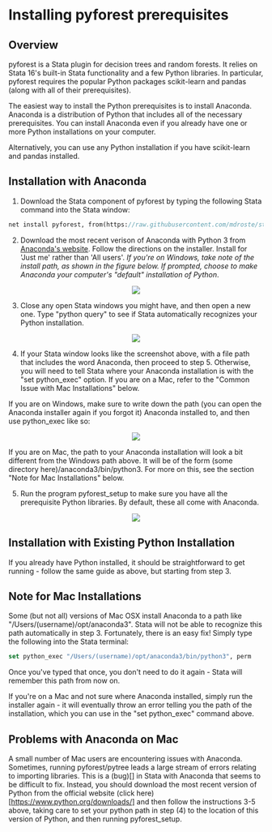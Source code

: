 
Installing pyforest prerequisites
=================================

Overview
---------------------------------

pyforest is a Stata plugin for decision trees and random forests. It relies on Stata 16's built-in Stata functionality and a few Python libraries. In particular, pyforest requires the popular Python packages scikit-learn and pandas (along with all of their prerequisites).

The easiest way to install the Python prerequisites is to install Anaconda. Anaconda is a distribution of Python that includes all of the necessary prerequisites. You can install Anaconda even if you already have one or more Python installations on your computer.

Alternatively, you can use any Python installation if you have scikit-learn and pandas installed.


Installation with Anaconda
---------------------------------


1. Download the Stata component of pyforest by typing the following Stata command into the Stata window:

```stata
net install pyforest, from(https://raw.githubusercontent.com/mdroste/stata-pyforest/master/) replace
```

2. Download the most recent verison of Anaconda with Python 3 from [Anaconda's website](https://www.anaconda.com/distribution/#download-section).
   Follow the directions on the installer. Install for 'Just me' rather than 'All users'. 
   *If you're on Windows, take note of the install path, as shown in the figure below.*
   *If prompted, choose to make Anaconda your computer's "default" installation of Python*.

<p align="center"><img src="https://raw.githubusercontent.com/mdroste/stata-pyforest/master/docs/images/fig1.png"></p>

3. Close any open Stata windows you might have, and then open a new one. Type "python query" to see if Stata automatically recognizes your Python installation.

<p align="center"><img src="https://raw.githubusercontent.com/mdroste/stata-pyforest/master/docs/images/fig2.png"></p>

4. If your Stata window looks like the screenshot above, with a file path that includes the word Anaconda, then proceed to step 5. Otherwise, you will need to tell Stata where your Anaconda installation is with the "set python_exec" option. If you are on a Mac, refer to the "Common Issue with Mac Installations" below. 

If you are on Windows, make sure to write down the path (you can open the Anaconda installer again if you forgot it) Anaconda installed to, and then use python_exec like so:

<p align="center"><img src="https://raw.githubusercontent.com/mdroste/stata-pyforest/master/docs/images/fig2b.png"></p>

If you are on Mac, the path to your Anaconda installation will look a bit different from the Windows path above. It will be of the form (some directory here)/anaconda3/bin/python3. For more on this, see the section "Note for Mac Installations" below.

5. Run the program pyforest_setup to make sure you have all the prerequisite Python libraries. By default, these all come with Anaconda.

<p align="center"><img src="https://raw.githubusercontent.com/mdroste/stata-pyforest/master/docs/images/fig4.png"></p>



Installation with Existing Python Installation
---------------------------------

If you already have Python installed, it should be straightforward to get running - follow the same guide as above, but starting from step 3.


Note for Mac Installations
---------------------------------

Some (but not all) versions of Mac OSX install Anaconda to a path like "/Users/(username)/opt/anaconda3". Stata will not be able to recognize this path automatically in step 3. Fortunately, there is an easy fix! Simply type the following into the Stata terminal:
```stata
set python_exec "/Users/(username)/opt/anaconda3/bin/python3", perm
```

Once you've typed that once, you don't need to do it again - Stata will remember this path from now on.

If you're on a Mac and not sure where Anaconda installed, simply run the installer again - it will eventually throw an error telling you the path of the installation, which you can use in the "set python_exec" command above.



Problems with Anaconda on Mac
---------------------------------

A small number of Mac users are encountering issues with Anaconda. Sometimes, running pyforest/pytree leads a large stream of errors relating to importing libraries. This is a (bug)[] in Stata with Anaconda that seems to be difficult to fix. Instead, you should download the most recent version of Python from the official website (click here)[https://www.python.org/downloads/] and then follow the instructions 3-5 above, taking care to set your python path in step (4) to the location of this version of Python, and then running pyforest_setup.